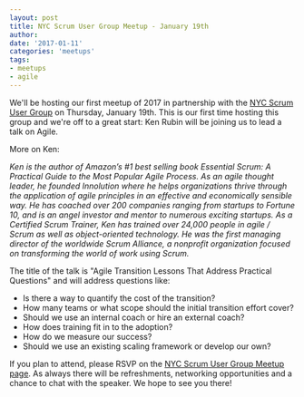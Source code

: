 ```yaml
---
layout: post
title: NYC Scrum User Group Meetup - January 19th
author: 
date: '2017-01-11'
categories: 'meetups'
tags:
- meetups
- agile
---
```


We'll be hosting our first meetup of 2017 in partnership with the [NYC Scrum User Group](https://www.meetup.com/NYC-Scrum-User-Group/events/232541163/) on Thursday, January 19th. This is our first time hosting this group and we're off to a great start: Ken Rubin will be joining us to lead a talk on Agile. 

More on Ken: 

_Ken is the author of Amazon’s #1 best selling book Essential Scrum: A Practical Guide to the Most Popular Agile Process. As an agile thought leader, he founded Innolution where he helps organizations thrive through the application of agile principles in an effective and economically sensible way. He has coached over 200 companies ranging from startups to Fortune 10, and is an angel investor and mentor to numerous exciting startups. As a Certified Scrum Trainer, Ken has trained over 24,000 people in agile / Scrum as well as object-oriented technology. He was the first managing director of the worldwide Scrum Alliance, a nonprofit organization focused on transforming the world of work using Scrum._

The title of the talk is "Agile Transition Lessons That Address Practical Questions" and will address questions like: 

- Is there a way to quantify the cost of the transition?
- How many teams or what scope should the initial transition effort cover?
- Should we use an internal coach or hire an external coach?
- How does training fit in to the adoption?
- How do we measure our success?
- Should we use an existing scaling framework or develop our own? 

If you plan to attend, please RSVP on the [NYC Scrum User Group Meetup page](https://www.meetup.com/NYC-Scrum-User-Group/events/232541163/). As always there will be refreshments, networking opportunities and a chance to chat with the speaker. We hope to see you there!
